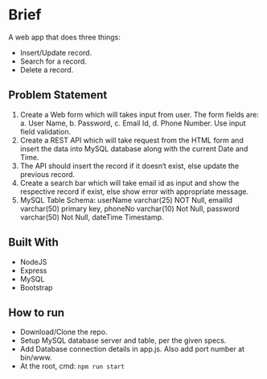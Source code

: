 # Brief

A web app that does three things:
- Insert/Update record.
- Search for a record.
- Delete a record.

## Problem Statement

1. Create a Web form which will takes input from user. The form fields are: a. User Name, b. Password, c. Email Id, d. Phone Number. Use input field validation.
2. Create a REST API which will take request from the HTML form and insert the data into MySQL database along with the current Date and Time.
3. The API should insert the record if it doesn‘t exist, else update the previous record.
4. Create a search bar which will take email id as input and show the respective record if exist, else show error with appropriate message.
5. MySQL Table Schema: userName varchar(25) NOT Null, emailId varchar(50) primary key, phoneNo varchar(10) Not Null, password varchar(50) Not Null, dateTime Timestamp.

## Built With
- NodeJS
- Express
- MySQL
- Bootstrap

## How to run
- Download/Clone the repo.
- Setup MySQL database server and table, per the given specs.
- Add Database connection details in app.js. Also add port number at bin/www.
- At the root, cmd: `npm run start`

